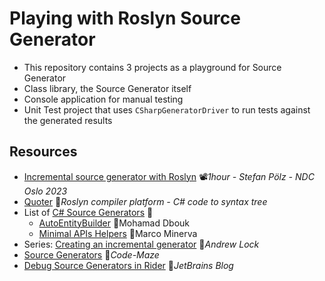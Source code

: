 # Playing with Roslyn Source Generator

- This repository contains 3 projects as a playground for Source Generator
- Class library, the Source Generator itself
- Console application for manual testing
- Unit Test project that uses `CSharpGeneratorDriver` to run tests against the generated results

## Resources

- [Incremental source generator with Roslyn](https://youtu.be/BfYxZ4mfv0E) 📽️*1hour - Stefan Pölz - NDC Oslo 2023*
- [Quoter](https://roslynquoter.azurewebsites.net) 📓*Roslyn compiler platform - C# code to syntax tree*
- List of [C# Source Generators](https://github.com/amis92/csharp-source-generators) 👤
  - [AutoEntityBuilder](https://github.com/mhdbouk/AutoBuilder) 👤Mohamad Dbouk
  - [Minimal APIs Helpers](https://github.com/marcominerva/MinimalHelpers) 👤Marco Minerva
- Series: [Creating an incremental generator](https://andrewlock.net/series/creating-a-source-generator) 📓*Andrew Lock*
- [Source Generators](https://code-maze.com/csharp-source-generators) 📓*Code-Maze*
- [Debug Source Generators in Rider](https://blog.jetbrains.com/dotnet/2023/07/13/debug-source-generators-in-jetbrains-rider) 📓*JetBrains Blog*